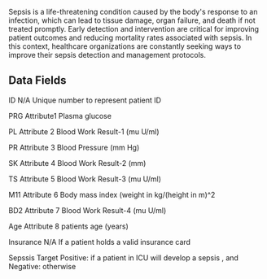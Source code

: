 Sepsis is a life-threatening condition caused by the body's response to an infection, which can lead to tissue damage, organ failure, and death if not treated promptly. Early detection and intervention are critical for improving patient outcomes and reducing mortality rates associated with sepsis. In this context, healthcare organizations are constantly seeking ways to improve their sepsis detection and management protocols.

## Data Fields
ID N/A Unique number to represent patient ID

PRG Attribute1 Plasma glucose

PL Attribute 2 Blood Work Result-1 (mu U/ml)

PR Attribute 3 Blood Pressure (mm Hg)

SK Attribute 4 Blood Work Result-2 (mm)

TS Attribute 5 Blood Work Result-3 (mu U/ml)

M11 Attribute 6 Body mass index (weight in kg/(height in m)^2

BD2 Attribute 7 Blood Work Result-4 (mu U/ml)

Age Attribute 8 patients age (years)

Insurance N/A If a patient holds a valid insurance card

Sepssis Target Positive: if a patient in ICU will develop a sepsis , and Negative: otherwise
